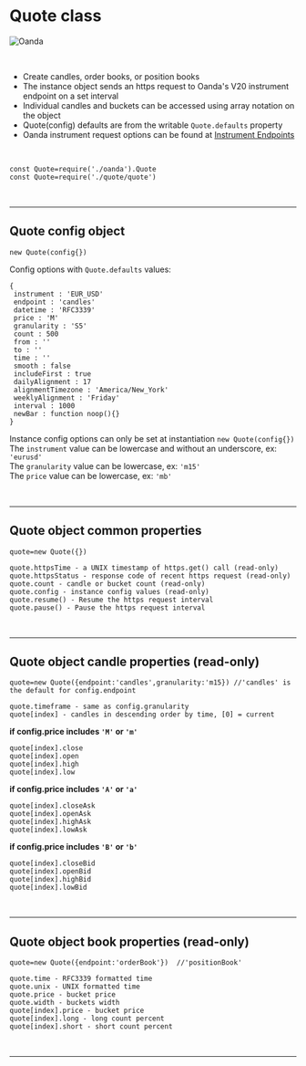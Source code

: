 # **Quote class** 

![Oanda](https://img.shields.io/badge/Oanda%20API-V20-blue)

<br/>

- Create candles, order books, or position books
- The instance object sends an https request to Oanda's V20 instrument endpoint on a set interval
- Individual candles and buckets can be accessed using array notation on the object
- Quote(config) defaults are from the writable `Quote.defaults` property
- Oanda instrument request options can be found at [Instrument Endpoints](https://developer.oanda.com/rest-live-v20/instrument-ep/)

<br/>

`const Quote=require('./oanda').Quote`<br/>
`const Quote=require('./quote/quote')`

<br/>

---

Quote config object 
-

`new Quote(config{})`<br/>

Config options with `Quote.defaults` values:<br/>

```
{
 instrument : 'EUR_USD'
 endpoint : 'candles'
 datetime : 'RFC3339'
 price : 'M'
 granularity : 'S5'
 count : 500
 from : ''
 to : ''
 time : ''
 smooth : false
 includeFirst : true
 dailyAlignment : 17
 alignmentTimezone : 'America/New_York'
 weeklyAlignment : 'Friday'
 interval : 1000
 newBar : function noop(){}
}
```

Instance config options can only be set at instantiation `new Quote(config{})`<br/>
The `instrument` value can be lowercase and without an underscore, ex: `'eurusd'`<br/>
The `granularity` value can be lowercase, ex: `'m15'`<br/>
The `price` value can be lowercase, ex: `'mb'`<br/>

<br/>

---

Quote object common properties
-

```
quote=new Quote({})

quote.httpsTime - a UNIX timestamp of https.get() call (read-only)
quote.httpsStatus - response code of recent https request (read-only)
quote.count - candle or bucket count (read-only)
quote.config - instance config values (read-only)
quote.resume() - Resume the https request interval
quote.pause() - Pause the https request interval
```

<br/>

---

Quote object candle properties (read-only)
-

```
quote=new Quote({endpoint:'candles',granularity:'m15}) //'candles' is the default for config.endpoint

quote.timeframe - same as config.granularity
quote[index] - candles in descending order by time, [0] = current
```

**if config.price includes `'M'` or `'m'`**
```
quote[index].close
quote[index].open
quote[index].high
quote[index].low
```

**if config.price includes `'A'` or `'a'`**
```
quote[index].closeAsk
quote[index].openAsk
quote[index].highAsk
quote[index].lowAsk
```

**if config.price includes `'B'` or `'b'`**
```
quote[index].closeBid
quote[index].openBid
quote[index].highBid
quote[index].lowBid
```

<br/>

---

Quote object book properties (read-only)
-

```
quote=new Quote({endpoint:'orderBook'})  //'positionBook'

quote.time - RFC3339 formatted time
quote.unix - UNIX formatted time
quote.price - bucket price
quote.width - buckets width
quote[index].price - bucket price
quote[index].long - long count percent
quote[index].short - short count percent
```

<br/>

---